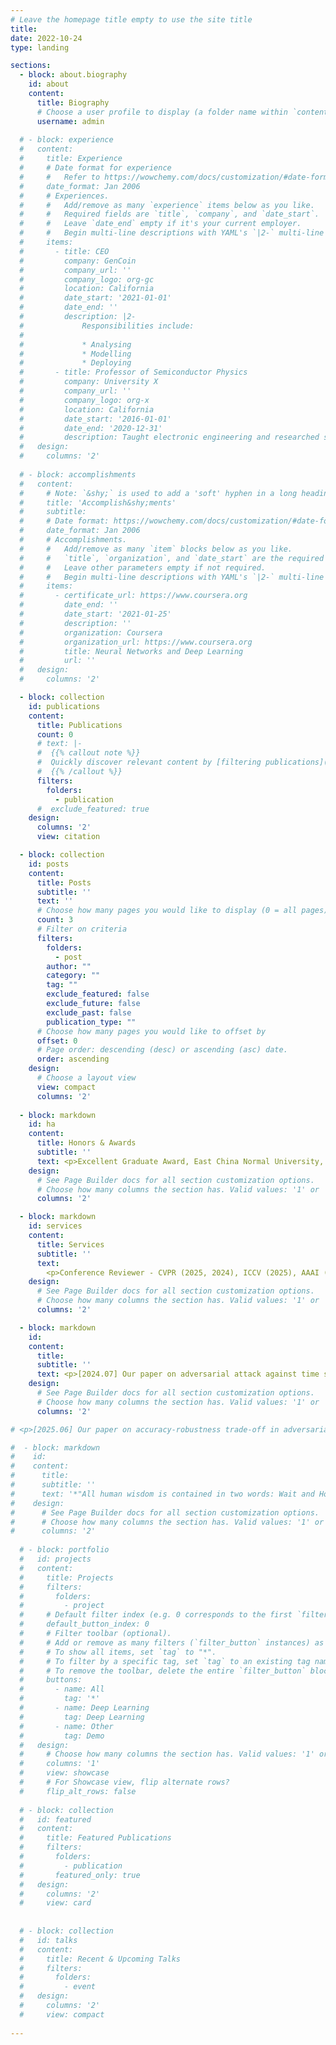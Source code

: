 ```yaml
---
# Leave the homepage title empty to use the site title
title:
date: 2022-10-24
type: landing

sections:
  - block: about.biography
    id: about
    content:
      title: Biography
      # Choose a user profile to display (a folder name within `content/authors/`)
      username: admin
  
  # - block: experience
  #   content:
  #     title: Experience
  #     # Date format for experience
  #     #   Refer to https://wowchemy.com/docs/customization/#date-format
  #     date_format: Jan 2006
  #     # Experiences.
  #     #   Add/remove as many `experience` items below as you like.
  #     #   Required fields are `title`, `company`, and `date_start`.
  #     #   Leave `date_end` empty if it's your current employer.
  #     #   Begin multi-line descriptions with YAML's `|2-` multi-line prefix.
  #     items:
  #       - title: CEO
  #         company: GenCoin
  #         company_url: ''
  #         company_logo: org-gc
  #         location: California
  #         date_start: '2021-01-01'
  #         date_end: ''
  #         description: |2-
  #             Responsibilities include:
  # 
  #             * Analysing
  #             * Modelling
  #             * Deploying
  #       - title: Professor of Semiconductor Physics
  #         company: University X
  #         company_url: ''
  #         company_logo: org-x
  #         location: California
  #         date_start: '2016-01-01'
  #         date_end: '2020-12-31'
  #         description: Taught electronic engineering and researched semiconductor physics.
  #   design:
  #     columns: '2'
  
  # - block: accomplishments
  #   content:
  #     # Note: `&shy;` is used to add a 'soft' hyphen in a long heading.
  #     title: 'Accomplish&shy;ments'
  #     subtitle:
  #     # Date format: https://wowchemy.com/docs/customization/#date-format
  #     date_format: Jan 2006
  #     # Accomplishments.
  #     #   Add/remove as many `item` blocks below as you like.
  #     #   `title`, `organization`, and `date_start` are the required parameters.
  #     #   Leave other parameters empty if not required.
  #     #   Begin multi-line descriptions with YAML's `|2-` multi-line prefix.
  #     items:
  #       - certificate_url: https://www.coursera.org
  #         date_end: ''
  #         date_start: '2021-01-25'
  #         description: ''
  #         organization: Coursera
  #         organization_url: https://www.coursera.org
  #         title: Neural Networks and Deep Learning
  #         url: ''
  #   design:
  #     columns: '2'

  - block: collection
    id: publications
    content:
      title: Publications
      count: 0
      # text: |-
      #  {{% callout note %}}
      #  Quickly discover relevant content by [filtering publications](./publication/).
      #  {{% /callout %}}
      filters:
        folders:
          - publication
      #  exclude_featured: true
    design:
      columns: '2'
      view: citation

  - block: collection
    id: posts
    content:
      title: Posts
      subtitle: ''
      text: ''
      # Choose how many pages you would like to display (0 = all pages)
      count: 3
      # Filter on criteria
      filters:
        folders:
          - post
        author: ""
        category: ""
        tag: ""
        exclude_featured: false
        exclude_future: false
        exclude_past: false
        publication_type: ""
      # Choose how many pages you would like to offset by
      offset: 0
      # Page order: descending (desc) or ascending (asc) date.
      order: ascending
    design:
      # Choose a layout view
      view: compact
      columns: '2'
  
  - block: markdown
    id: ha
    content:
      title: Honors & Awards
      subtitle: ''
      text: <p>Excellent Graduate Award, East China Normal University, 2022<br> <br>Excellent Bachelor's Degree Thesis Award, East China Normal University, 2022<br> <br>Excellent Undergraduate Student, East China Normal University, 2020 & 2021<br> <br>First / Second-class Scholarship, East China Normal University, 2020 / 2021</p>
    design:
      # See Page Builder docs for all section customization options.
      # Choose how many columns the section has. Valid values: '1' or '2'.
      columns: '2'

  - block: markdown
    id: services
    content:
      title: Services
      subtitle: ''
      text:
        <p>Conference Reviewer - CVPR (2025, 2024), ICCV (2025), AAAI (2025)<br> <br>Journal Reviewer - TKDE</p>
    design:
      # See Page Builder docs for all section customization options.
      # Choose how many columns the section has. Valid values: '1' or '2'.
      columns: '2'

  - block: markdown
    id: 
    content:
      title:
      subtitle: ''
      text: <p>[2024.07] Our paper on adversarial attack against time series classification has been accepted by ECAI\'24. Many thanks to Prof. Du, Prof. Hu, Zi, and Yuanhao!<br> <br>[2024.06] My RA journey at ASTAPLE Lab has come to a close. Thanks to everyone for all the help and support, I had a great time :)</p>
    design:
      # See Page Builder docs for all section customization options.
      # Choose how many columns the section has. Valid values: '1' or '2'.
      columns: '2'

# <p>[2025.06] Our paper on accuracy-robustness trade-off in adversarial training has been accepted by ICCV'25. Many thanks to Prof. Liu!<br> <br>[2025.05] Our paper on model extraction attacks for LLMs has been accepted by ACL'25. Congratulations to Zi!<br> <br>[2024.09] I start my M.Phil. study at HKUST(GZ). Please feel free to say hi if you see me around campus~<br> <br>[2024.07] Our paper on adversarial attack against time series classification has been accepted by ECAI'24. Many thanks to Prof. Du, Prof. Hu, Zi, and Yuanhao!<br> <br>[2024.06] My RA journey at ASTAPLE Lab has come to a close. Thanks to everyone for all the help and support, I had a great time :)</p>

#  - block: markdown
#    id: 
#    content:
#      title:
#      subtitle: ''
#      text: '*"All human wisdom is contained in two words: Wait and Hope." ― Alexandre Dumas*'
#    design:
#      # See Page Builder docs for all section customization options.
#      # Choose how many columns the section has. Valid values: '1' or '2'.
#      columns: '2'
    
  # - block: portfolio
  #   id: projects
  #   content:
  #     title: Projects
  #     filters:
  #       folders:
  #         - project
  #     # Default filter index (e.g. 0 corresponds to the first `filter_button` instance below).
  #     default_button_index: 0
  #     # Filter toolbar (optional).
  #     # Add or remove as many filters (`filter_button` instances) as you like.
  #     # To show all items, set `tag` to "*".
  #     # To filter by a specific tag, set `tag` to an existing tag name.
  #     # To remove the toolbar, delete the entire `filter_button` block.
  #     buttons:
  #       - name: All
  #         tag: '*'
  #       - name: Deep Learning
  #         tag: Deep Learning
  #       - name: Other
  #         tag: Demo
  #   design:
  #     # Choose how many columns the section has. Valid values: '1' or '2'.
  #     columns: '1'
  #     view: showcase
  #     # For Showcase view, flip alternate rows?
  #     flip_alt_rows: false
  
  # - block: collection
  #   id: featured
  #   content:
  #     title: Featured Publications
  #     filters:
  #       folders:
  #         - publication
  #       featured_only: true
  #   design:
  #     columns: '2'
  #     view: card
      
      
  # - block: collection
  #   id: talks
  #   content:
  #     title: Recent & Upcoming Talks
  #     filters:
  #       folders:
  #         - event
  #   design:
  #     columns: '2'
  #     view: compact
  
---
```

